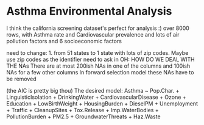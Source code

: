 
# Asthma Environmental Analysis
I think the california screening dataset's perfect for analysis :) over 8000 rows, with Asthma rate and Cardiovascular prevalence
and lots of air pollution factors and 6 socioeconomic factors

need to change: 1. from 51 states to 1 state with lots of zip codes. Maybe  use zip codes as the identifier
need to ask in OH: HOW DO WE DEAL WITH THE NAs
There are at most 200ish NAs in one of the columns 
and 100ish NAs for a few other columns
In forward selection model these NAs have to be removed


(the AIC is pretty big thou)
The desired model: 
Asthma ~ Pop.Char. + LinguisticIsolation + DrinkingWater + CardiovascularDisease + 
    Ozone + Education + LowBirthWeight + HousingBurden + DieselPM + 
    Unemployment + Traffic + CleanupSites + Tox.Release + Imp.WaterBodies + 
    PollutionBurden + PM2.5 + GroundwaterThreats + Haz.Waste
    
    
    
